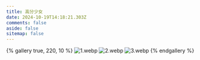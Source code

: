 ```yaml
---
title: 高分少女
date: 2024-10-19T14:18:21.303Z
comments: false
aside: false
sitemap: false
---
```


{% gallery true, 220, 10 %}
![1.webp](https://cdn.jsdmirror.com/gh/bilibiliworld/picgo@main/pixpin/高分少女/1.webp)
![2.webp](https://cdn.jsdmirror.com/gh/bilibiliworld/picgo@main/pixpin/高分少女/2.webp)
![3.webp](https://cdn.jsdmirror.com/gh/bilibiliworld/picgo@main/pixpin/高分少女/3.webp)
{% endgallery %}
